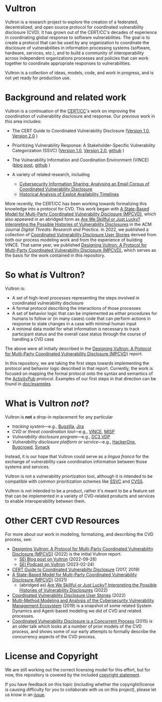 # Vultron

Vultron is a research project to explore the creation of a federated, decentralized, and open source protocol for
coordinated vulnerability disclosure (CVD). It has grown out of the CERT/CC's decades of experience in coordinating
global response to software vulnerabilities. The goal is to create a protocol that can be used by any organization
to coordinate the disclosure of vulnerabilities in information processing systems (software, hardware, services, etc.),
and to build a community of interoperability across independent organizations processes and policies that can work
together to coordinate appropriate responses to vulnerabilities.

Vultron is a collection of ideas, models, code, and work in progress, and is not yet ready for production use.

# Background and related work

Vultron is a continuation of the [CERT/CC](https://www.sei.cmu.edu/about/divisions/cert/index.cfm)'s work on improving the coordination of vulnerability disclosure and response.
Our previous work in this area includes:

- The CERT Guide to Coordinated Vulnerability Disclosure
([Version 1.0](https://resources.sei.cmu.edu/library/asset-view.cfm?assetid=503330),
[Version 2.0](https://vuls.cert.org/confluence/display/CVD)
)
- Prioritizing Vulnerability Response: A Stakeholder-Specific Vulnerability Categorization (SSVC)
([Version 1.0](https://resources.sei.cmu.edu/library/asset-view.cfm?assetid=636379),
[Version 2.0](https://resources.sei.cmu.edu/library/asset-view.cfm?assetid=653459),
[github](https://github.com/CERTCC/SSVC)
)
- The Vulnerability Information and Coordination Environment (VINCE)
([blog post](https://insights.sei.cmu.edu/news/certcc-releases-vince-software-vulnerability-collaboration-platform/),
[github](https://github.com/CERTCC/VINCE)
)

- A variety of related research, including
  - [Cybersecurity Information Sharing: Analysing an Email Corpus of Coordinated Vulnerability Disclosure](https://www.research.ed.ac.uk/en/publications/cybersecurity-information-sharing-analysing-an-email-corpus-of-co)
  - [Historical Analysis of Exploit Availability Timelines](https://www.usenix.org/conference/cset20/presentation/householder)

More recently, the CERT/CC has been working towards formalizing this knowledge into a protocol for CVD.
This work began
with [A State-Based Model for Multi-Party Coordinated Vulnerability Disclosure (MPCVD)](https://resources.sei.cmu.edu/library/asset-view.cfm?assetid=735513),
which also appeared in an abridged form as [Are We Skillful or Just Lucky? Interpreting the Possible Histories of Vulnerability Disclosures](https://dl.acm.org/doi/10.1145/3477431)
in the ACM Journal _Digital Threats: Research and Practice_.
In 2022, we published a collection of [Coordinated Vulnerability Disclosure User Stories](https://resources.sei.cmu.edu/library/asset-view.cfm?assetid=886543)
derived from both our process modeling work and from the experience of building VINCE.
That same year, we published [Designing Vultron: A Protocol for Multi-Party Coordinated Vulnerability Disclosure (MPCVD)](https://resources.sei.cmu.edu/library/asset-view.cfm?assetid=887198),
which serves as the basis for the work contained in this repository.

# So what _is_ Vultron?

Vultron is:

- A set of high-level processes representing the steps involved in coordinated vulnerability disclosure
- A formal protocol describing the interactions of those processes
- A set of behavior logic that can be implemented as either procedures for humans to follow or (in many cases) code that
  can perform actions in response to state changes in a case with minimal human input
- A minimal data model for what information is necessary to track participant status and the overall case status through
  the course of handling a CVD case

The above were all initially described in the
[Designing Vultron: A Protocol for Multi-Party Coordinated Vulnerability Disclosure (MPCVD)](https://resources.sei.cmu.edu/library/asset-view.cfm?assetid=887198) report.

In this repository, we are taking the first steps towards implementing the protocol and behavior logic described in that
report.
Currently, the work is focused on mapping the formal protocol onto the syntax and semantics of the [ActivityPub](https://www.w3.org/TR/activitypub/)
protocol.
Examples of our first steps in that direction can be found in [doc/examples](doc/examples)

# What is Vultron _not_?

Vultron is **not** a drop-in replacement for any particular

- _tracking system_&mdash;e.g., [Bugzilla](https://www.bugzilla.org/), [Jira](https://www.atlassian.com/software/jira)
- _CVD or threat coordination tool_&mdash;e.g., [VINCE](https://github.com/CERTCC/VINCE), [MISP](https://www.misp-project.org/)
- _Vulnerability disclosure program_&mdash;e.g.,  [DC3 VDP](https://www.dc3.mil/Missions/Vulnerability-Disclosure/Vulnerability-Disclosure-Program-VDP/)
- _Vulnerability disclosure platform or service_&mdash;e.g., [HackerOne](https://hackerone.com/), [Bugcrowd](https://www.bugcrowd.com/), [Synack](https://www.synack.com/)

Instead, it is our hope that Vultron could serve as a _lingua franca_ for the exchange of vulnerability case coordination information
between those systems and services.

Vultron is not a vulnerability priortization tool, although it is intended to be compatible with common
prioritization schemes like [SSVC](https://github.com/CERTCC/SSVC) and [CVSS](https://www.first.org/cvss/).

Vultron is not intended to be a product, rather it's meant to be a feature set that can be implemented in a variety of
CVD-related products and services to enable interoperability between them.

# Other CERT CVD Resources

For more about our work in modeling, formalizing, and describing the CVD process, see:

- [Designing Vultron: A Protocol for Multi-Party Coordinated Vulnerability Disclosure (MPCVD)](https://resources.sei.cmu.edu/library/asset-view.cfm?assetid=887198) (2022) is the initial Vultron report.
  - [SEI Blog post on Vultron](https://insights.sei.cmu.edu/blog/vultron-a-protocol-for-coordinated-vulnerability-disclosure/) (2022-09-26)
  - [SEI Podcast on Vultron](https://youtu.be/8WiSmhxJ2OM) (2023-02-24)
- [CERT Guide to Coordinated Vulnerabilty Disclosure](https://vuls.cert.org/confluence/display/CVD) (2017, 2019)
- [A State-Based Model for Multi-Party Coordinated Vulnerability Disclosure (MPCVD)](https://resources.sei.cmu.edu/library/asset-view.cfm?assetid=735513) (2021)
  - (abridged as) [Are We Skillful or Just Lucky? Interpreting the Possible Histories of Vulnerability Disclosures](https://dl.acm.org/doi/10.1145/3477431) (2022)
- [Coordinated Vulnerability Disclosure User Stories](https://resources.sei.cmu.edu/library/asset-view.cfm?assetid=886543) (2022)
- [Multi-Method Modeling and Analysis of the Cybersecurity Vulnerability Management Ecosystem](https://resources.sei.cmu.edu/asset_files/WhitePaper/2019_019_001_550437.pdf)
(2019) is a snapshot of some related System Dynamics and Agent-based modeling we did of CVD and related processes.
- [Coordinated Vulnerability Disclosure is a Concurrent Process](https://youtu.be/vhA0duqGzmQ) (2015)
is an older talk which looks at a number of prior models of the CVD process, and shows some of our early
attempts to formally describe the concurrency aspects of the CVD process.

# License and Copyright

We are still working out the correct licensing model for this effort, but for now, this repository is covered by the
included [copyright statement](COPYRIGHT.md).

If you have feedback on this topic (including whether the copyright/license is causing difficulty for you to collaborate
with us on this project), please let us know in an [issue](https://github.com/CERTCC/Vultron/issues/new).

